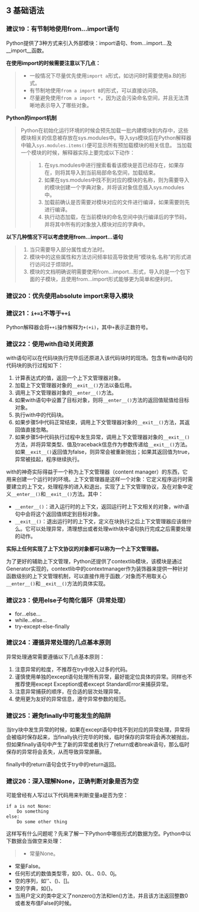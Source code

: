## 3 基础语法

### 建议19：有节制地使用from...import语句

Python提供了3种方式来引入外部模块：import语句、from...import...及\__import\_\_函数。

**在使用import的时候需要注意以下几点：**

> * 一般情况下尽量优先使用`import a`形式，如访问B时需要使用a.B的形式。
> * 有节制地使用`from a import B`的形式，可以直接访问B。
> * 尽量避免使用`from a import *`，因为这会污染命名空间，并且无法清晰地表示导入了哪些对象。

**Python的import机制**

> Python在初始化运行环境的时候会预先加载一批内建模块到内存中，这些模块相关的信息被存放在sys.modules中。导入sys模块后在Python解释器中输入`sys.modules.items()`便可显示所有预加载模块的相关信息。
> 当加载一个模块的时候，解释器实际上要完成以下动作：
>> 1. 在sys.modules中进行搜索看看该模块是否已经存在，如果存在，则将其导入到当前局部命名空间，加载结束。
>> 2. 如果在sys.modules中找不到对应的模块的名称，则为需要导入的模块创建一个字典对象，并将该对象信息插入sys.modules中。
>> 3. 加载前确认是否需要对模块对应的文件进行编译，如果需要则先进行编译。
>> 4. 执行动态加载，在当前模块的命名空间中执行编译后的字节码，并将其中所有的对象放入模块对应的字典中。

**以下几种情况下可以考虑使用from...import...语句**

> 1. 当只需要导入部分属性或方法时。
> 2. 模块中的这些属性和方法访问频率较高导致使用“模块名.名称”的形式进行访问过于烦琐时。
> 3. 模块的文档明确说明需要使用from...import...形式，导入的是一个包下面的子模块，且使用from...import形式能够更为简单和便利时。

### 建议20：优先使用absolute import来导入模块

### 建议21：`i+=1`不等于`++i`

Python解释器会将`++i`操作解释为`+(+i)`，其中`+`表示正数符号。

### 建议22：使用with自动关闭资源

with语句可以在代码块执行完毕后还原进入该代码块时的现场。包含有with语句的代码块的执行过程如下：

1. 计算表达式的值，返回一个上下文管理器对象。
2. 加载上下文管理器对象的`__exit__()`方法以备后用。
3. 调用上下文管理器对象的`__enter__()`方法。
4. 如果with语句中设置了目标对象，则将`__enter__()`方法的返回值赋值给目标对象。
5. 执行with中的代码块。
6. 如果步骤5中代码正常结束，调用上下文管理器对象的`__exit__()`方法，其返回值直接忽略。
7. 如果步骤5中代码执行过程中发生异常，调用上下文管理器对象的`__exit__()`方法，并将异常类型、值及traceback信息作为参数传递给`__exit__()`方法。如果`__exit__()`返回值为false，则异常会被重新抛出；如果其返回值为true，异常被挂起，程序继续执行。

with的神奇实际得益于一个称为上下文管理器（content manager）的东西，它用来创建一个运行时的环境。上下文管理器是这样一个对象：它定义程序运行时需要建立的上下文，处理程序的进入和退出，实现了上下文管理协议，及在对象中定义`__enter__()`和`__exit__()`方法。其中：

* `__enter__()`：进入运行时的上下文，返回运行时上下文相关的对象，with语句中会将这个返回值绑定到目标对象。
* `__exit__()`：退出运行时的上下文，定义在块执行之后上下文管理器应该做什么。它可以处理异常，清理想出或者处理with块中语句执行完成之后需要处理的动作。

**实际上任何实现了上下文协议的对象都可以称为一个上下文管理器。**

为了更好的辅助上下文管理，Python还提供了contextlib模块，该模块是通过Generator实现的，contextlib中的contextmanager作为装饰器来提供一种针对函数级别的上下文管理机制，可以直接作用于函数／对象而不用取关心`__enter__()`和`__exit__()`方法的具体实现。

### 建议23：使用else子句简化循环（异常处理）

* for...else...
* while...else...
* try-except-else-finally

### 建议24：遵循异常处理的几点基本原则

异常处理通常需要遵循以下几点基本原则：

1. 注意异常的粒度，不推荐在try中放入过多的代码。
2. 谨慎使用单独的except语句处理所有异常，最好能定位具体的异常。同样也不推荐使用except Exception或者except StandardError来捕获异常。
3. 注意异常捕获的顺序，在合适的层次处理异常。
4. 使用更为友好的异常信息，遵守异常参数的规范。

### 建议25：避免finally中可能发生的陷阱

当try块中发生异常的时候，如果在except语句中找不到对应的异常处理，异常将会被临时保存起来，当finally执行完毕的时候，临时保存的异常将会再次被抛出，但如果finally语句中产生了新的异常或者执行了return或者break语句，那么临时保存的异常将会丢失，从而导致异常屏蔽。

finally中的return语句会优于try中的return返回。

### 建议26：深入理解None，正确判断对象是否为空

可能曾经有人写过以下代码用来判断变量a是否为空：
    
    if a is not None:
        Do something
    else:
        Do some other thing

这样写有什么问题呢？先来了解一下Python中哪些形式的数据为空。Python中以下数据会当做空来处理：

>  * 常量None。
   * 常量False。
   * 任何形式的数值类型零，如0、0L、0.0、0j。
   * 空的序列，如''、()、[]。
   * 空的字典，如{}。
   * 当用户定义的类中定义了nonzero()方法和len()方法，并且该方法返回整数0或者发布值False的时候。
